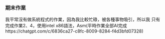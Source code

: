 ### 期末作業 
我平常沒有做系統程式的作業，因為我比較忙碌，被各種事物吸引，所以我
只有完成作業2、4，使用intel x86語法，Asm(平時作業全部AI完成https://chatgpt.com/c/6836ca27-c8fc-8009-8284-f4d3bfd07328)
